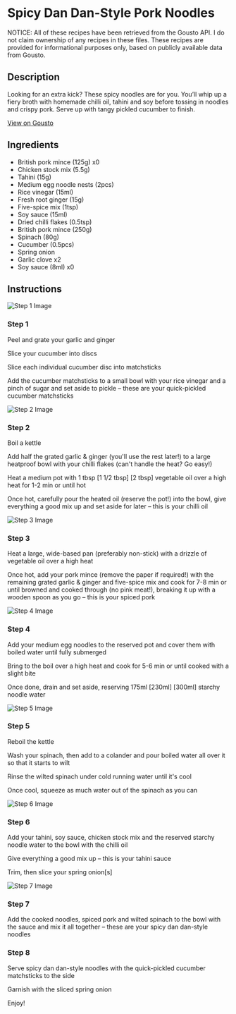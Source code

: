 # Spicy Dan Dan-Style Pork Noodles

NOTICE: All of these recipes have been retrieved from the Gousto API. I do not claim ownership of any recipes in these files. These recipes are provided for informational purposes only, based on publicly available data from Gousto.

## Description

Looking for an extra kick? These spicy noodles are for you. You’ll whip up a fiery broth with homemade chilli oil, tahini and soy before tossing in noodles and crispy pork. Serve up with tangy pickled cucumber to finish.

[View on Gousto](https://www.gousto.co.uk/recipes/cookbook/spicy-dan-dan-style-pork-noodles)

## Ingredients

- British pork mince (125g) x0
- Chicken stock mix (5.5g)
- Tahini (15g)
- Medium egg noodle nests (2pcs)
- Rice vinegar (15ml)
- Fresh root ginger (15g)
- Five-spice mix (1tsp)
- Soy sauce (15ml)
- Dried chilli flakes (0.5tsp)
- British pork mince (250g)
- Spinach (80g)
- Cucumber (0.5pcs)
- Spring onion
- Garlic clove x2
- Soy sauce (8ml) x0

## Instructions

![Step 1 Image](https://production-media.gousto.co.uk/cms/recipe-step-image/step-1-1695894881950-x200.jpg)

### Step 1

Peel and grate your garlic and ginger

Slice your cucumber into discs

Slice each individual cucumber disc into matchsticks

Add the cucumber matchsticks to a small bowl with your rice vinegar and a pinch of sugar and set aside to pickle – these are your quick-pickled cucumber matchsticks

![Step 2 Image](https://production-media.gousto.co.uk/cms/recipe-step-image/step-2-1695894884732-x200.jpg)

### Step 2

Boil a kettle

Add half the grated garlic & ginger (you'll use the rest later!) to a large heatproof bowl with your chilli flakes (can't handle the heat? Go easy!)

Heat a medium pot with 1 tbsp <span class="text-purple">[1 1/2 tbsp]<span class="text-danger"> </span>[2 tbsp]</span> vegetable oil over a high heat for 1-2 min or until hot

Once hot, carefully pour the heated oil (reserve the pot!) into the bowl, give everything a good mix up and set aside for later – this is your chilli oil

![Step 3 Image](https://production-media.gousto.co.uk/cms/recipe-step-image/step-3-1695894892439-x200.jpg)

### Step 3

Heat a large, wide-based pan (preferably non-stick) with a drizzle of vegetable oil over a high heat

Once hot, add your pork mince (remove the paper if required!) with the remaining grated garlic & ginger and five-spice mix and cook for 7-8 min or until browned and cooked through (no pink meat!), breaking it up with a wooden spoon as you go – this is your spiced pork

![Step 4 Image](https://production-media.gousto.co.uk/cms/recipe-step-image/step-4-1695894895437-x200.jpg)

### Step 4

Add your medium egg noodles to the reserved pot and cover them with boiled water until fully submerged

Bring to the boil over a high heat and cook for 5-6 min or until cooked with a slight bite

Once done, drain and set aside, reserving 175ml <span class="text-purple">[230ml] </span><span class="text-danger">[300ml] </span>starchy noodle water

![Step 5 Image](https://production-media.gousto.co.uk/cms/recipe-step-image/step-5-1695894898413-x200.jpg)

### Step 5

Reboil the kettle

Wash your spinach, then add to a colander and pour boiled water all over it so that it starts to wilt

Rinse the wilted spinach under cold running water until it's cool

Once cool, squeeze as much water out of the spinach as you can

![Step 6 Image](https://production-media.gousto.co.uk/cms/recipe-step-image/step-6-1695894902492-x200.jpg)

### Step 6

Add your tahini, soy sauce, chicken stock mix and the reserved starchy noodle water to the bowl with the chilli oil

Give everything a good mix up – this is your tahini sauce

Trim, then slice your spring onion[s]

![Step 7 Image](https://production-media.gousto.co.uk/cms/recipe-step-image/step-7-1695894905885-x200.jpg)

### Step 7

Add the cooked noodles, spiced pork and wilted spinach to the bowl with the sauce and mix it all together – these are your spicy dan dan-style noodles

### Step 8

Serve spicy dan dan-style noodles with the quick-pickled cucumber matchsticks to the side

Garnish with the sliced spring onion

Enjoy!

